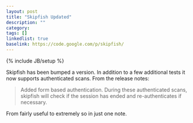```yaml
---
layout: post
title: "Skipfish Updated"
description: ""
category: 
tags: []
linkedlist: true
baselink: https://code.google.com/p/skipfish/
---
```

{% include JB/setup %}

Skipfish has been bumped a version. In addition to a few additional tests it now supports authenticated scans. From the release notes:

> Added form based authentication. During these authenticated scans, skipfish will check if the session has ended and re-authenticates if necessary.

From fairly useful to extremely so in just one note.     